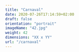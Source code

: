 ```yaml
---
title: "Carnaval"
date: 2020-07-26T17:14:59+02:00
draft: false
orientation: "portrait"
imageName: "42.jpg"
weight: 42
dimensions: "XX x YY"
url: "/carnaval"
---
```


